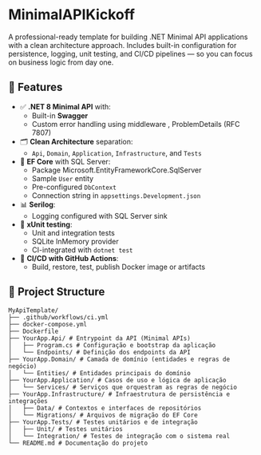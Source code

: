 # MinimalAPIKickoff
A professional-ready template for building .NET Minimal API applications with a clean architecture approach. Includes built-in configuration for persistence, logging, unit testing, and CI/CD pipelines — so you can focus on business logic from day one.

## 🚀 Features

- ✅ **.NET 8 Minimal API** with:
  - Built-in **Swagger**
  - Custom error handling using middleware ,  ProblemDetails (RFC 7807)
- 🗂️ **Clean Architecture** separation:
  - `Api`, `Domain`, `Application`, `Infrastructure`, and `Tests`
- 💾 **EF Core** with SQL Server:
  - Package Microsoft.EntityFrameworkCore.SqlServer 
  - Sample `User` entity
  - Pre-configured `DbContext`
  - Connection string in `appsettings.Development.json`
- 📊 **Serilog**:
  - Logging configured with SQL Server sink
- 🧪 **xUnit testing**:
  - Unit and integration tests
  - SQLite InMemory provider
  - CI-integrated with `dotnet test`
- 🔧 **CI/CD with GitHub Actions**:
  - Build, restore, test, publish Docker image or artifacts

## 🧱 Project Structure

```plaintext
MyApiTemplate/
├── .github/workflows/ci.yml
├── docker-compose.yml
├── Dockerfile
├── YourApp.Api/ # Entrypoint da API (Minimal APIs)
│   ├── Program.cs # Configuração e bootstrap da aplicação
│   └── Endpoints/ # Definição dos endpoints da API
├── YourApp.Domain/ # Camada de domínio (entidades e regras de negócio)
│   └── Entities/ # Entidades principais do domínio
├── YourApp.Application/ # Casos de uso e lógica de aplicação
│   └── Services/ # Serviços que orquestram as regras de negócio
├── YourApp.Infrastructure/ # Infraestrutura de persistência e integrações
│   ├── Data/ # Contextos e interfaces de repositórios
│   └── Migrations/ # Arquivos de migração do EF Core
├── YourApp.Tests/ # Testes unitários e de integração
│   ├── Unit/ # Testes unitários
│   └── Integration/ # Testes de integração com o sistema real
└── README.md # Documentação do projeto
```


